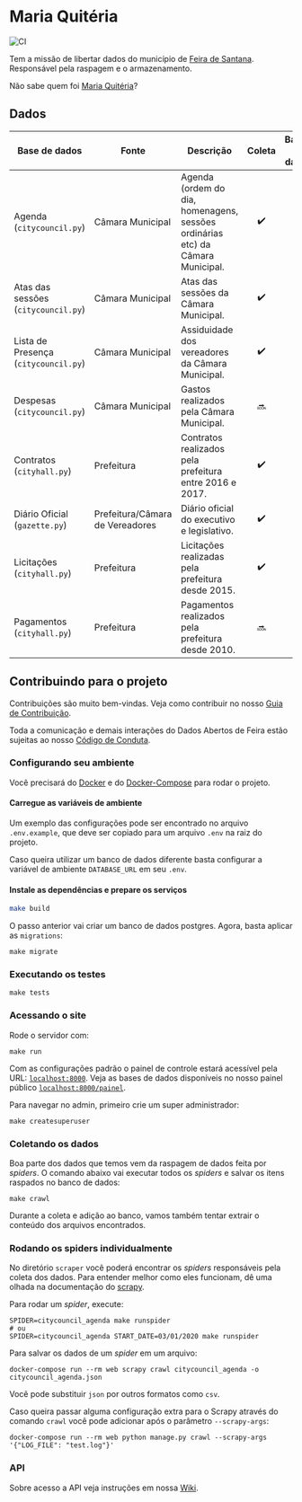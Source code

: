 # Maria Quitéria

![CI](https://github.com/DadosAbertosDeFeira/maria-quiteria/workflows/CI/badge.svg)

Tem a missão de libertar dados do município de [Feira de Santana](https://pt.wikipedia.org/wiki/Feira_de_Santana).
Responsável pela raspagem e o armazenamento.

Não sabe quem foi [Maria Quitéria](https://pt.wikipedia.org/wiki/Maria_Quit%C3%A9ria)?

## Dados

| Base de dados | Fonte | Descrição        | Coleta          | Banco de dados | Download |
| ------------- | ------------- | ------------- |:-------------:|:-----:|:-----:|
| Agenda (`citycouncil.py`) | Câmara Municipal | Agenda (ordem do dia, homenagens, sessões ordinárias etc) da Câmara Municipal. | :heavy_check_mark: | :heavy_check_mark: | 🔜 |
| Atas das sessões (`citycouncil.py`) | Câmara Municipal | Atas das sessões da Câmara Municipal. | :heavy_check_mark: | :heavy_check_mark: | 🔜 |
| Lista de Presença (`citycouncil.py`) | Câmara Municipal | Assiduidade dos vereadores da Câmara Municipal. | :heavy_check_mark: | :heavy_check_mark: | 🔜 |
| Despesas (`citycouncil.py`) | Câmara Municipal | Gastos realizados pela Câmara Municipal. | 🔜 | :heavy_check_mark: | 🔜 |
| Contratos (`cityhall.py`) | Prefeitura | Contratos realizados pela prefeitura entre 2016 e 2017. | :heavy_check_mark: | 🔜 | 🔜 |
| Diário Oficial (`gazette.py`) | Prefeitura/Câmara de Vereadores | Diário oficial do executivo e legislativo. | :heavy_check_mark: | :heavy_check_mark: | [Kaggle](https://www.kaggle.com/dadosabertosdefeira/dirios-oficiais-do-executivo-e-do-legislativo)  |
| Licitações (`cityhall.py`) | Prefeitura | Licitações realizadas pela prefeitura desde 2015. | :heavy_check_mark: | :heavy_check_mark: | [Kaggle](https://www.kaggle.com/dadosabertosdefeira/licitaes-da-prefeitura-de-feira-de-santana) |
| Pagamentos (`cityhall.py`) | Prefeitura | Pagamentos realizados pela prefeitura desde 2010. | 🔜 | 🔜 | 🔜 |

## Contribuindo para o projeto

Contribuições são muito bem-vindas. Veja como contribuir no nosso [Guia de Contribuição](CONTRIBUTING.md).

Toda a comunicação e demais interações do Dados Abertos de Feira estão sujeitas
ao nosso [Código de Conduta](CODE_OF_CONDUCT.md).

### Configurando seu ambiente

Você precisará do [Docker](https://docs.docker.com/install/)
e do [Docker-Compose](https://docs.docker.com/compose/install/) para rodar o projeto.

#### Carregue as variáveis de ambiente

Um exemplo das configurações pode ser encontrado no arquivo `.env.example`,
que deve ser copiado para um arquivo `.env` na raiz do projeto.

Caso queira utilizar um banco de dados diferente basta configurar a variável
de ambiente `DATABASE_URL` em seu `.env`.

#### Instale as dependências e prepare os serviços

```bash
make build
```

O passo anterior vai criar um banco de dados postgres.
Agora, basta aplicar as `migrations`:

```
make migrate
```

### Executando os testes

```
make tests
```

### Acessando o site

Rode o servidor com:
```
make run
```

Com as configurações padrão o painel de controle estará acessível pela URL:
[`localhost:8000`](http://localhost:8000). Veja as bases de dados disponíveis
no nosso painel público [`localhost:8000/painel`](http://localhost:8000/painel).

Para navegar no admin, primeiro crie um super administrador:
```
make createsuperuser
```

### Coletando os dados

Boa parte dos dados que temos vem da raspagem de dados feita por _spiders_.
O comando abaixo vai executar todos os _spiders_ e salvar os itens raspados
no banco de dados:

```
make crawl
```

Durante a coleta e adição ao banco, vamos também tentar extrair o conteúdo
dos arquivos encontrados.

### Rodando os spiders individualmente

No diretório `scraper` você poderá encontrar os _spiders_ responsáveis pela
coleta dos dados. Para entender melhor como eles funcionam, dê uma olhada
na documentação do [scrapy](https://docs.scrapy.org/).

Para rodar um _spider_, execute:

```
SPIDER=citycouncil_agenda make runspider
# ou
SPIDER=citycouncil_agenda START_DATE=03/01/2020 make runspider
```

Para salvar os dados de um _spider_ em um arquivo:

```
docker-compose run --rm web scrapy crawl citycouncil_agenda -o citycouncil_agenda.json
```

Você pode substituir `json` por outros formatos como `csv`.

Caso queira passar alguma configuração extra para o Scrapy através
do comando `crawl` você pode adicionar após o parâmetro `--scrapy-args`:

```
docker-compose run --rm web python manage.py crawl --scrapy-args '{"LOG_FILE": "test.log"}'
```

### API

Sobre acesso a API veja instruções em nossa [Wiki](https://github.com/DadosAbertosDeFeira/maria-quiteria/wiki/API).
